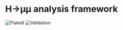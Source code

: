 # H->µµ analysis framework

![Flake8](https://github.com/kondratyevd/hmumu-coffea/actions/workflows/flake8.yml/badge.svg)
![Validation](https://github.com/kondratyevd/hmumu-coffea/actions/workflows/ci.yml/badge.svg)